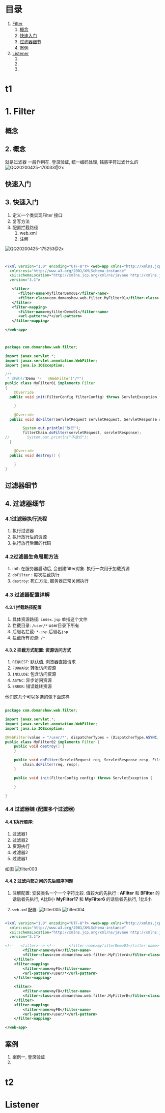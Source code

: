 # 目录

1. [Filter](#t1)
    1. [概念](#概念) 
    2. [快速入门](#快速入门) 
    3. [过滤器细节](#过滤器细节) 
    4. [案例](#案例) 
2. [Listener](#t2)
    1. [](#) 
    2. [](#) 
    3. [](#) 

# t1
# 1. Filter


## 概念
## 2. 概念

就是过滤器
一般作用在. 登录验证, 统一编码处理, 铭感字符过滤什么的
![QQ20200425-170033@2x](images/QQ20200425-170033@2x.png)


## 快速入门
## 3. 快速入门
1. 定义一个类实现Filter 接口
2. 复写方法
3. 配置拦截路径
   1. web.xml
   2. 注解

![QQ20200425-175253@2x](images/QQ20200425-175253@2x.png)

```xml


<?xml version="1.0" encoding="UTF-8"?> <web-app xmlns="http://xmlns.jcp.org/xml/ns/javaee"
  xmlns:xsi="http://www.w3.org/2001/XMLSchema-instance"
  xsi:schemaLocation="http://xmlns.jcp.org/xml/ns/javaee http://xmlns.jcp.org/xml/ns/javaee/web-app_3_1.xsd"
  version="3.1">

   <filter>
      <filter-name>myfilterDemo01</filter-name>
      <filter-class>com.domanshow.web.filter.MyFilter01</filter-class>
   </filter>
   <filter-mapping>
      <filter-name>myfilterDemo01</filter-name>
      <url-pattern>/*</url-pattern>
   </filter-mapping>

</web-app>


```


```java


package com.domanshow.web.filter;

import javax.servlet.*;
import javax.servlet.annotation.WebFilter;
import java.io.IOException;

/**
 * 快速入门Demo */   @WebFilter("/*")
public class MyFilter01 implements Filter
{
    @Override
  public void init(FilterConfig filterConfig) throws ServletException {

    }

    @Override
  public void doFilter(ServletRequest servletRequest, ServletResponse servletResponse, FilterChain filterChain) throws IOException, ServletException {

        System.out.println("放行");
        filterChain.doFilter(servletRequest, servletResponse);
//        System.out.println("不放行");
  }

    @Override
  public void destroy() {

    }
}

```




## 过滤器细节

## 4. 过滤器细节


### 4.1过滤器执行流程
1. 执行过滤器
2. 执行放行后的资源
3. 执行放行后面的代码

### 4.2过滤器生命周期方法

1. init: 在服务器启动后, 会创建filter对象. 执行一次用于加载资源
2. `doFilter` : 每次拦截执行
3. `destroy`:  死亡方法, 服务器正常关闭执行   

### 4.3 过滤器配置详解

#### 4.3.1 拦截路径配置

1. 具体资源路径: `index.jsp` 单指这个文件
2. 拦截目录: `/user/*` user目录下所有
3. 后缀名拦截: `*.jsp` 后缀名`jsp`
4. 拦截所有资源: `/*`

#### 4.3.2 拦截方式配置: 资源访问方式

1. `REQUEST`: 默认值, 浏览器直接请求
2. `FORWARD`: 转发访问资源
3. `INCLUDE`: 包含访问资源
4. `ASYNC`: 异步访问资源
5. `ERROR`: 错误跳转资源

他们这几个可以多选的像下面这样

```java

package com.domanshow.web.filter;

import javax.servlet.*;
import javax.servlet.annotation.WebFilter;
import java.io.IOException;

@WebFilter(value = "/user/*", dispatcherTypes = {DispatcherType.ASYNC, DispatcherType.FORWARD})
public class MyFilter02 implements Filter {
    public void destroy() {
    }

    public void doFilter(ServletRequest req, ServletResponse resp, FilterChain chain) throws ServletException, IOException {
        chain.doFilter(req, resp);
    }

    public void init(FilterConfig config) throws ServletException {

    }

}

```

### 4.4 过滤器链 (配置多个过滤器)

#### 4.4.1执行顺序: 
1. 过滤器1
2. 过滤器2
3. 资源执行
4. 过滤器2
5. 过滤器1

如图
![filter003](images/filter003.png)


#### 4.4.2 过滤内部之间的先后顺序问题

1. 注解配置: 安装类名一个一个字符比较. 值较大的先执行 : 
**AFilter** 和 **BFilter** 的话后者先执行, A比B小
**MyFilter17** 和 **MyFilter6** 的话后者先执行, 1比6小

2. `web.xml`配置: 
![filter005](images/filter005.png)
![filter004](images/filter004.png)

```xml

<?xml version="1.0" encoding="UTF-8"?> <web-app xmlns="http://xmlns.jcp.org/xml/ns/javaee"
  xmlns:xsi="http://www.w3.org/2001/XMLSchema-instance"
  xsi:schemaLocation="http://xmlns.jcp.org/xml/ns/javaee http://xmlns.jcp.org/xml/ns/javaee/web-app_3_1.xsd"
  version="3.1">

<!--   <filter>--> <!--      <filter-name>myfilterDemo01</filter-name>--> <!--      <filter-class>com.domanshow.web.filter.MyFilter01</filter-class>--> <!--   </filter>--> <!--   <filter-mapping>--> <!--      <filter-name>myfilterDemo01</filter-name>--> <!--      <url-pattern>/*</url-pattern>--> <!--   </filter-mapping>-->        <filter>
        <filter-name>myFA</filter-name>
        <filter-class>com.domanshow.web.filter.MyFilterA</filter-class>
    </filter>
    <filter-mapping>
        <filter-name>myFA</filter-name>
        <url-pattern>/user/*</url-pattern>
    </filter-mapping>

    <filter>
        <filter-name>myFB</filter-name>
        <filter-class>com.domanshow.web.filter.MyFilterB</filter-class>
    </filter>
    <filter-mapping>
        <filter-name>myFB</filter-name>
        <url-pattern>/user/*</url-pattern>
    </filter-mapping>

</web-app>

```

## 案例

1. 案例一, 登录验证
2. 


# t2
# Listener